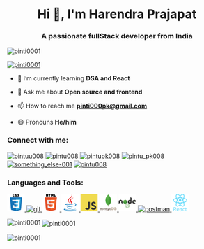<h1 align="center">Hi 👋, I'm Harendra Prajapat</h1>
<h3 align="center">A passionate fullStack developer from India</h3>

<p align="left"> <img src="https://komarev.com/ghpvc/?username=pinti0001&label=Profile%20views&color=0e75b6&style=flat" alt="pinti0001" /> </p>

<p align="left"> <a href="https://github.com/ryo-ma/github-profile-trophy"><img src="https://github-profile-trophy.vercel.app/?username=pinti0001" alt="pinti0001" /></a> </p>

- 🌱 I’m currently learning **DSA and React**

- 💬 Ask me about **Open source and frontend**

- 📫 How to reach me **pinti000pk@gmail.com**

- 😄 Pronouns **He/him**

<h3 align="left">Connect with me:</h3>
<p align="left">
<a href="https://twitter.com/pintuu008" target="blank"><img align="center" src="https://raw.githubusercontent.com/rahuldkjain/github-profile-readme-generator/master/src/images/icons/Social/twitter.svg" alt="pintuu008" height="30" width="40" /></a>
<a href="https://linkedin.com/in/pintu008" target="blank"><img align="center" src="https://raw.githubusercontent.com/rahuldkjain/github-profile-readme-generator/master/src/images/icons/Social/linked-in-alt.svg" alt="pintu008" height="30" width="40" /></a>
<a href="https://fb.com/pintupk008" target="blank"><img align="center" src="https://raw.githubusercontent.com/rahuldkjain/github-profile-readme-generator/master/src/images/icons/Social/facebook.svg" alt="pintupk008" height="30" width="40" /></a>
<a href="https://instagram.com/pintu_pk008" target="blank"><img align="center" src="https://raw.githubusercontent.com/rahuldkjain/github-profile-readme-generator/master/src/images/icons/Social/instagram.svg" alt="pintu_pk008" height="30" width="40" /></a>
<a href="https://www.youtube.com/c/something_else-001" target="blank"><img align="center" src="https://raw.githubusercontent.com/rahuldkjain/github-profile-readme-generator/master/src/images/icons/Social/youtube.svg" alt="something_else-001" height="30" width="40" /></a>
<a href="https://www.leetcode.com/pintu008" target="blank"><img align="center" src="https://raw.githubusercontent.com/rahuldkjain/github-profile-readme-generator/master/src/images/icons/Social/leet-code.svg" alt="pintu008" height="30" width="40" /></a>
</p>

<h3 align="left">Languages and Tools:</h3>
<p align="left"> <a href="https://www.w3schools.com/css/" target="_blank" rel="noreferrer"> <img src="https://raw.githubusercontent.com/devicons/devicon/master/icons/css3/css3-original-wordmark.svg" alt="css3" width="40" height="40"/> </a> <a href="https://git-scm.com/" target="_blank" rel="noreferrer"> <img src="https://www.vectorlogo.zone/logos/git-scm/git-scm-icon.svg" alt="git" width="40" height="40"/> </a> <a href="https://www.w3.org/html/" target="_blank" rel="noreferrer"> <img src="https://raw.githubusercontent.com/devicons/devicon/master/icons/html5/html5-original-wordmark.svg" alt="html5" width="40" height="40"/> </a> <a href="https://www.java.com" target="_blank" rel="noreferrer"> <img src="https://raw.githubusercontent.com/devicons/devicon/master/icons/java/java-original.svg" alt="java" width="40" height="40"/> </a> <a href="https://developer.mozilla.org/en-US/docs/Web/JavaScript" target="_blank" rel="noreferrer"> <img src="https://raw.githubusercontent.com/devicons/devicon/master/icons/javascript/javascript-original.svg" alt="javascript" width="40" height="40"/> </a> <a href="https://www.mongodb.com/" target="_blank" rel="noreferrer"> <img src="https://raw.githubusercontent.com/devicons/devicon/master/icons/mongodb/mongodb-original-wordmark.svg" alt="mongodb" width="40" height="40"/> </a> <a href="https://nodejs.org" target="_blank" rel="noreferrer"> <img src="https://raw.githubusercontent.com/devicons/devicon/master/icons/nodejs/nodejs-original-wordmark.svg" alt="nodejs" width="40" height="40"/> </a> <a href="https://postman.com" target="_blank" rel="noreferrer"> <img src="https://www.vectorlogo.zone/logos/getpostman/getpostman-icon.svg" alt="postman" width="40" height="40"/> </a> <a href="https://reactjs.org/" target="_blank" rel="noreferrer"> <img src="https://raw.githubusercontent.com/devicons/devicon/master/icons/react/react-original-wordmark.svg" alt="react" width="40" height="40"/> </a> </p>

<p><img align="left" src="https://github-readme-stats.vercel.app/api/top-langs?username=pinti0001&show_icons=true&locale=en&layout=compact" alt="pinti0001" /></p>

<p>&nbsp;<img align="center" src="https://github-readme-stats.vercel.app/api?username=pinti0001&show_icons=true&locale=en" alt="pinti0001" /></p>

<p><img align="center" src="https://github-readme-streak-stats.herokuapp.com/?user=pinti0001&" alt="pinti0001" /></p>
